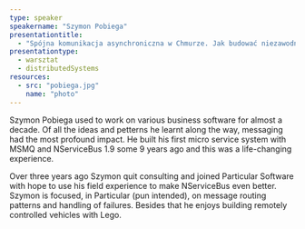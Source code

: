 ```yaml
---
type: speaker
speakername: "Szymon Pobiega"
presentationtitle:
  - "Spójna komunikacja asynchroniczna w Chmurze. Jak budować niezawodne system z zawodnych komponentów."
presentationtype: 
  - warsztat
  - distributedSystems
resources:
  - src: "pobiega.jpg"
    name: "photo"
---
```

Szymon Pobiega used to work on various business software for almost a decade. Of all the ideas and petterns he learnt along the way, messaging had the most profound impact. He built his first micro service system with MSMQ and NServiceBus 1.9 some 9 years ago and this was a life-changing experience.

Over three years ago Szymon quit consulting and joined Particular Software with hope to use his field experience to make NServiceBus even better. Szymon is focused, in Particular (pun intended), on message routing patterns and handling of failures. Besides that he enjoys building remotely controlled vehicles with Lego.
